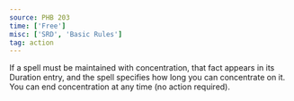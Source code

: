 ```yaml
---
source: PHB 203
time: ['Free']
misc: ['SRD', 'Basic Rules']
tag: action
---
```


If a spell must be maintained with concentration, that fact appears in its Duration entry, and the spell specifies how long you can concentrate on it. You can end concentration at any time (no action required).

